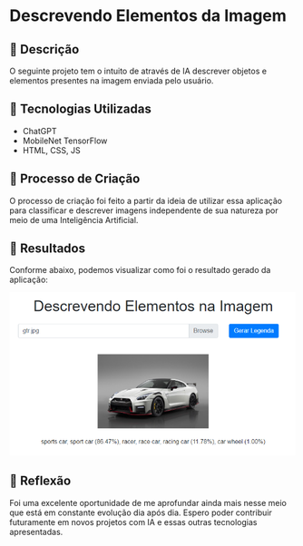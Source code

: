 # Descrevendo Elementos da Imagem

## 📒 Descrição
O seguinte projeto tem o intuito de através de IA descrever objetos e elementos presentes na imagem enviada pelo usuário.

## 🤖 Tecnologias Utilizadas
- ChatGPT
- MobileNet TensorFlow
- HTML, CSS, JS

## 🧐 Processo de Criação
O processo de criação foi feito a partir da ideia de utilizar essa aplicação para classificar e descrever imagens independente de sua natureza por meio de uma Inteligência Artificial.

## 🚀 Resultados
Conforme abaixo, podemos visualizar como foi o resultado gerado da aplicação:

![Resultados da Aplicação](https://github.com/lucassantuss/lab-natty-or-not/blob/main/projeto/resultado.png)

## 💭 Reflexão
Foi uma excelente oportunidade de me aprofundar ainda mais nesse meio que está em constante evolução dia após dia. Espero poder contribuir futuramente em novos projetos com IA e essas outras tecnologias apresentadas.